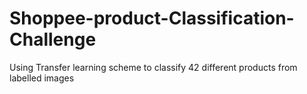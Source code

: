 # Shoppee-product-Classification-Challenge
Using Transfer learning scheme to classify 42 different products from labelled images
